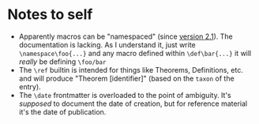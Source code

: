 # Notes to self

- Apparently macros can be "namespaced" (since [version 2.1](https://www.jonmsterling.com/jms-005O.xml)).
  The documentation is lacking. As I understand it, just write
  `\namespace\foo{...}`
  and any macro defined within `\def\bar{...}` it will _really_ be
  defining `\foo/bar`
- The `\ref` builtin is intended for things like Theorems, Definitions,
  etc. and will produce "Theorem [identifier]" (based on the `taxon` of
  the entry).
- The `\date` frontmatter is overloaded to the point of ambiguity. It's
  _supposed_ to document the date of creation, but for reference
  material it's the date of publication.
  